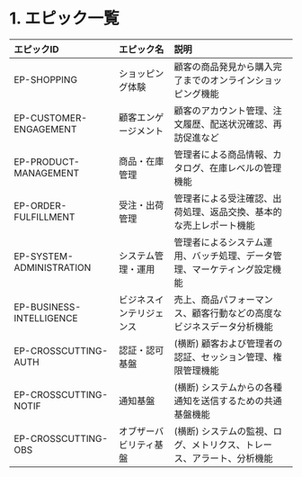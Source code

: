 # 1. エピック一覧

| エピックID               | エピック名               | 説明                                                                     |
| :----------------------- | :----------------------- | :----------------------------------------------------------------------- |
| EP-SHOPPING              | ショッピング体験         | 顧客の商品発見から購入完了までのオンラインショッピング機能               |
| EP-CUSTOMER-ENGAGEMENT   | 顧客エンゲージメント     | 顧客のアカウント管理、注文履歴、配送状況確認、再訪促進など               |
| EP-PRODUCT-MANAGEMENT    | 商品・在庫管理           | 管理者による商品情報、カタログ、在庫レベルの管理機能                     |
| EP-ORDER-FULFILLMENT     | 受注・出荷管理           | 管理者による受注確認、出荷処理、返品交換、基本的な売上レポート機能       |
| EP-SYSTEM-ADMINISTRATION | システム管理・運用       | 管理者によるシステム運用、バッチ処理、データ管理、マーケティング設定機能 |
| EP-BUSINESS-INTELLIGENCE | ビジネスインテリジェンス | 売上、商品パフォーマンス、顧客行動などの高度なビジネスデータ分析機能     |
| EP-CROSSCUTTING-AUTH     | 認証・認可基盤           | (横断) 顧客および管理者の認証、セッション管理、権限管理機能              |
| EP-CROSSCUTTING-NOTIF    | 通知基盤                 | (横断) システムからの各種通知を送信するための共通基盤機能                |
| EP-CROSSCUTTING-OBS      | オブザーバビリティ基盤   | (横断) システムの監視、ログ、メトリクス、トレース、アラート、分析機能    |

